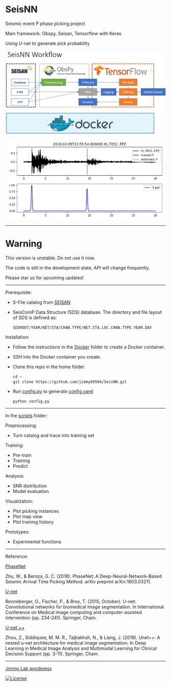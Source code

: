 # SeisNN

Seismic event P phase picking project

Main framework: Obspy, Seisan, Tensorflow with Keras

Using U-net to generate pick probability

![workflow](workflow.png)

![example](example.png)

---

# Warning 

This version is unstable. Do not use it now.

The code is still in the development state, API will change frequently. 

Please star us for upcoming updates!

---

Prerequisite:

- S-File catalog from [SEISAN](http://seisan.info/)
- SeisComP Data Structure (SDS) database. The directory and file layout of SDS is defined as:

      SDSROOT/YEAR/NET/STA/CHAN.TYPE/NET.STA.LOC.CHAN.TYPE.YEAR.DAY

Installation:

- Follow the instructions in the [Docker](docker) folder to create a Docker container.
- SSH into the Docker container you create.
- Clone this repo in the home folder.

      cd ~
      git clone https://github.com/jimmy60504/SeisNN.git

- Run  [config.py](config.py) to generate [config.yaml](config.yaml)

      python config.py

---

In the [scripts](scripts) folder:

Preprocessing:

- Turn catalog and trace into training set

Training:

- Pre-train
- Training
- Predict 

Analysis:

- SNR distribution
- Model evaluation

Visualization:

- Plot picking instances
- Plot map view
- Plot training history

Prototypes:

- Experimental functions

---

Reference:

 [PhaseNet](https://arxiv.org/abs/1803.03211)

 Zhu, W., & Beroza, G. C. (2018). PhaseNet: A Deep-Neural-Network-Based Seismic Arrival Time Picking Method. arXiv preprint arXiv:1803.03211.

 [U-net](https://lmb.informatik.uni-freiburg.de/people/ronneber/u-net/)

 Ronneberger, O., Fischer, P., & Brox, T. (2015, October). U-net: Convolutional networks for biomedical image segmentation. In International Conference on Medical image computing and computer-assisted intervention (pp. 234-241). Springer, Cham.

 [U-net ++](https://doi.org/10.1007/978-3-030-00889-5_1)

 Zhou, Z., Siddiquee, M. M. R., Tajbakhsh, N., & Liang, J. (2018). Unet++: A nested u-net architecture for medical image segmentation. In Deep Learning in Medical Image Analysis and Multimodal Learning for Clinical Decision Support (pp. 3-11). Springer, Cham.



---

[Jimmy Lab wordpress](https://jimmylab.wordpress.com/)

[![License](http://img.shields.io/:license-mit-blue.svg?style=flat-square)](http://badges.mit-license.org)